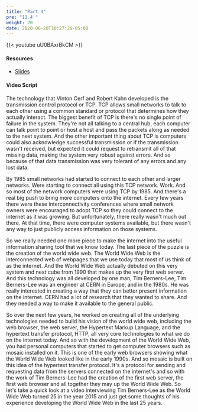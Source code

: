 ```yaml
---
title: "Part 4"
pre: "11.4 "
weight: 20
date: 2020-08-28T16:27:26-05:00
---
```


{{< youtube uU0BAxrBkCM >}}

<!-- CC 110: PlxTN8S-ZnQ -->

#### Resources
* [Slides](/1-cis115/11-internethistory/slides/10-History_of_the_Internet.pdf)

#### Video Script

The technology that Vinton Cerf and Robert Kahn developed is the transmission control protocol or TCP. TCP allows small networks to talk to each other using a common standard or protocol that determines how they actually interact. The biggest benefit of TCP is there's no single point of failure in the system. They're not all talking to a central hub, each computer can talk point to point or host a host and pass the packets along as needed to the next system. And the other important thing about TCP is computers could also acknowledge successful transmission or if the transmission wasn't received, but expected it could request to retransmit all of that missing data, making the system very robust against errors. And so because of that data transmission was very tolerant of any errors and any lost data. 

By 1985 small networks had started to connect to each other and larger networks. Were starting to connect all using this TCP network. Work. And so most of the network computers were using TCP by 1985. And there's a real big push to bring more computers onto the internet. Every few years there were these interconnectivity conferences where small network owners were encouraged to adopt TCP so they could connect to the internet as it was growing. But unfortunately, there really wasn't much out there. At that time, there were computer systems available, but there wasn't any way to just publicly access information on those systems. 

So we really needed one more piece to make the internet into the useful information sharing tool that we know today. The last piece of the puzzle is the creation of the world wide web. The World Wide Web is the interconnected web of webpages that we use today that most of us think of as the internet. And the World Wide Web actually debuted on this very system and next cube from 1990 that makes up the very first web server. And this technology was all developed by one man, Tim Berners-Lee, Tim Berners-Lee was an engineer at CERN in Europe, and in the 1980s. He was really interested in creating a way that they can better present information on the internet. CERN had a lot of research that they wanted to share. And they needed a way to make it available to the general public. 

So over the next few years, he worked on creating all of the underlying technologies needed to build his vision of the world wide web, including the web browser, the web server, the Hypertext Markup Language, and the hypertext transfer protocol, HTTP, all very core technologies to what we do on the internet today. And so with the development of the World Wide Web, you had personal computers that started to get computer browsers such as mosaic installed on it. This is one of the early web browsers showing what the World Wide Web looked like in the early 1990s. And so mosaic is built on this idea of the hypertext transfer protocol. It's a protocol for sending and requesting data from the servers connected on the internet's and so with the work of Tim Berners-Lee had the creation of the first web server, the first web browser and all together they may up the World Wide Web. So let's take a quick look at a video interviewing Tim Berners-Lee as the World Wide Web turned 25 in the year 2015 and just get some thoughts of his experience developing the World Wide Web in the last 25 years.